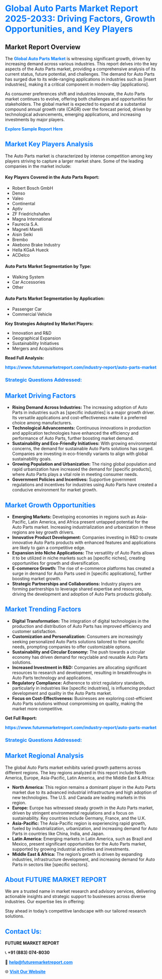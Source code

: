 <h1 style="color: #007BFF;">Global Auto Parts Market Report 2025-2033: Driving Factors, Growth Opportunities, and Key Players</h1>

<section id="overview">
<h2>Market Report Overview</h2>
<p>The <a href="https://www.futuremarketreport.com/industry-report/auto-parts-market" style="color: #007BFF; text-decoration: none;"><strong>Global Auto Parts Market</strong></a> is witnessing significant growth, driven by increasing demand across various industries. This report delves into the key aspects of the Auto Parts market, providing a comprehensive analysis of its current status, future potential, and challenges. The demand for Auto Parts has surged due to its wide-ranging applications in industries such as [insert industries], making it a critical component in modern-day [applications].</p>
<p>As consumer preferences shift and industries innovate, the Auto Parts market continues to evolve, offering both challenges and opportunities for stakeholders. The global market is expected to expand at a substantial compound annual growth rate (CAGR) over the forecast period, driven by technological advancements, emerging applications, and increasing investments by major players.</p>
</section>

<section id="overview">
<p><a href="https://www.futuremarketreport.com/request-sample/reportId=105872" style="color: #007BFF; text-decoration: none;"><strong>Explore Sample Report Here</strong></a></p>
</section>

<section id="key-players">
<h2 style="color: #007BFF;">Market Key Players Analysis</h2>
<p>The Auto Parts market is characterized by intense competition among key players striving to capture a larger market share. Some of the leading companies in the market include:</p>
<h4>Key Players Covered in the Auto Parts Report:</h4>
<ul><li>Robert Bosch GmbH</li><li>Denso</li><li>Valeo</li><li>Continental</li><li>Aptiv</li><li>ZF Friedrichshafen</li><li>Magna International</li><li>Faurecia S.A.</li><li>Magneti Marelli</li><li>Aisin Seiki</li><li>Brembo</li><li>Akebono Brake Industry</li><li>Hella KGaA Hueck</li><li>ACDelco</li></ul>
<h4>Auto Parts Market Segmentation by Type:</h4>
<ul><li>Walking System</li><li>Car Accessories</li><li>Other</li></ul>

<h4>Auto Parts Market Segmentation by Application:</h4>
<ul><li>Passenger Car</li><li>Commercial Vehicle</li></ul>
<p><strong>Key Strategies Adopted by Market Players:</strong></p>
<ul>
<li>Innovation and R&D</li>
<li>Geographical Expansion</li>
<li>Sustainability Initiatives</li>
<li>Mergers and Acquisitions</li>
</ul>
</section>

<section>
<p><strong>Read Full Analysis: </strong></p><a href="https://www.futuremarketreport.com/industry-report/auto-parts-market" style="color: #007BFF; text-decoration: none;"><strong>https://www.futuremarketreport.com/industry-report/auto-parts-market</strong></a>
<h3 style="color: #007BFF;">Strategic Questions Addressed:</h3>
</section>

<section id="driving-factors">
<h2 style="color: #007BFF;">Market Driving Factors</h2>
<ul>
<li><strong>Rising Demand Across Industries:</strong> The increasing adoption of Auto Parts in industries such as [specific industries] is a major growth driver. Its versatile applications and cost-effectiveness make it a preferred choice among manufacturers.</li>
<li><strong>Technological Advancements:</strong> Continuous innovations in production and application technologies have enhanced the efficiency and performance of Auto Parts, further boosting market demand.</li>
<li><strong>Sustainability and Eco-Friendly Initiatives:</strong> With growing environmental concerns, the demand for sustainable Auto Parts solutions has surged. Companies are investing in eco-friendly variants to align with global sustainability goals.</li>
<li><strong>Growing Population and Urbanization:</strong> The rising global population and rapid urbanization have increased the demand for [specific products], where Auto Parts plays a vital role in meeting consumer needs.</li>
<li><strong>Government Policies and Incentives:</strong> Supportive government regulations and incentives for industries using Auto Parts have created a conducive environment for market growth.</li>
</ul>
</section>

<section id="growth-opportunities">
<h2 style="color: #007BFF;">Market Growth Opportunities</h2>
<ul>
<li><strong>Emerging Markets:</strong> Developing economies in regions such as Asia-Pacific, Latin America, and Africa present untapped potential for the Auto Parts market. Increasing industrialization and urbanization in these regions are key growth drivers.</li>
<li><strong>Innovative Product Development:</strong> Companies investing in R&D to create innovative Auto Parts products with enhanced features and applications are likely to gain a competitive edge.</li>
<li><strong>Expansion into Niche Applications:</strong> The versatility of Auto Parts allows it to be utilized in niche markets such as [specific niches], creating opportunities for growth and diversification.</li>
<li><strong>E-commerce Growth:</strong> The rise of e-commerce platforms has created a surge in demand for Auto Parts used in [specific applications], further boosting market growth.</li>
<li><strong>Strategic Partnerships and Collaborations:</strong> Industry players are forming partnerships to leverage shared expertise and resources, driving the development and adoption of Auto Parts products globally.</li>
</ul>
</section>

<section id="trending-factors">
<h2 style="color: #007BFF;">Market Trending Factors</h2>
<ul>
<li><strong>Digital Transformation:</strong> The integration of digital technologies in the production and distribution of Auto Parts has improved efficiency and customer satisfaction.</li>
<li><strong>Customization and Personalization:</strong> Consumers are increasingly seeking personalized Auto Parts solutions tailored to their specific needs, prompting companies to offer customizable options.</li>
<li><strong>Sustainability and Circular Economy:</strong> The push towards a circular economy has driven demand for recyclable and reusable Auto Parts solutions.</li>
<li><strong>Increased Investment in R&D:</strong> Companies are allocating significant resources to research and development, resulting in breakthroughs in Auto Parts technology and applications.</li>
<li><strong>Regulatory Compliance:</strong> Adherence to strict regulatory standards, particularly in industries like [specific industries], is influencing product development and quality in the Auto Parts market.</li>
<li><strong>Focus on Cost-Effectiveness:</strong> Businesses are exploring cost-efficient Auto Parts solutions without compromising on quality, making the market more competitive.</li>
</ul>
</section>

<section>
<p><strong>Get Full Report: </strong></p><a href="https://www.futuremarketreport.com/industry-report/auto-parts-market" style="color: #007BFF; text-decoration: none;"><strong>https://www.futuremarketreport.com/industry-report/auto-parts-market</strong></a>
<h3 style="color: #007BFF;">Strategic Questions Addressed:</h3>
</section>


<section id="regional-analysis">
<h2 style="color: #007BFF;">Market Regional Analysis</h2>
<p>The global Auto Parts market exhibits varied growth patterns across different regions. The key regions analyzed in this report include North America, Europe, Asia-Pacific, Latin America, and the Middle East & Africa:</p>
<ul>
<li><strong>North America:</strong> This region remains a dominant player in the Auto Parts market due to its advanced industrial infrastructure and high adoption of new technologies. The U.S. and Canada are leading markets in this region.</li>
<li><strong>Europe:</strong> Europe has witnessed steady growth in the Auto Parts market, driven by stringent environmental regulations and a focus on sustainability. Key countries include Germany, France, and the U.K.</li>
<li><strong>Asia-Pacific:</strong> The Asia-Pacific region is experiencing rapid growth, fueled by industrialization, urbanization, and increasing demand for Auto Parts in countries like China, India, and Japan.</li>
<li><strong>Latin America:</strong> Emerging markets in Latin America, such as Brazil and Mexico, present significant opportunities for the Auto Parts market, supported by growing industrial activities and investments.</li>
<li><strong>Middle East & Africa:</strong> The region’s growth is driven by expanding industries, infrastructure development, and increasing demand for Auto Parts in sectors like [specific sectors].</li>
</ul>
</section>

<footer>
<h2 style="color: #007BFF;">About FUTURE MARKET REPORT</h2>
<p>We are a trusted name in market research and advisory services, delivering actionable insights and strategic support to businesses across diverse industries. Our expertise lies in offering:</p>

<p>Stay ahead in today’s competitive landscape with our tailored research solutions.</p>

<h2 style="color: #007BFF;">Contact Us:</h2>
<p><strong>FUTURE MARKET REPORT</strong></p>
<p>📞 <strong>+91 (883) 074-8030</strong></p>
<p>📧 <strong><a href="mailto:help@futuremarketreport.com" style="color: #007BFF;">help@futuremarketreport.com</a></strong></p>
<p>🌐 <strong><a href="https://www.futuremarketreport.com/" style="color: #007BFF;">Visit Our Website</a></strong></p>
</footer>